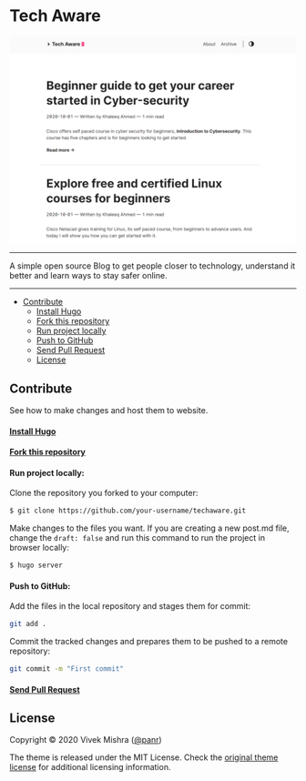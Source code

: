 # Tech Aware

![image](/static/img/home.png)

---

A simple open source Blog to get people closer to technology, understand it better and learn ways to stay safer online.

<!-- <a href="https://www.buymeacoffee.com/panr" target="_blank"><img src="https://res.cloudinary.com/panr/image/upload/v1579374705/buymeacoffee_y6yvov.svg" alt="Buy Me A Coffee" ></a> -->

---

- [Contribute](#hello-friend)
  - [Install Hugo](#install-hugo)
  - [Fork this repository](#fork-repo)
  - [Run project locally](#run-locally)
  - [Push to GitHub](#push-to-fork)
  - [Send Pull Request](#pull-request)
  - [License](#license)

## Contribute

See how to make changes and host them to website.

#### [Install Hugo](https://gohugo.io/getting-started/installing/)

#### [Fork this repository](https://docs.github.com/en/free-pro-team@latest/github/getting-started-with-github/fork-a-repo)

#### Run project locally:

Clone the repository you forked to your computer:

```bash
$ git clone https://github.com/your-username/techaware.git
```

Make changes to the files you want. If you are creating a new post.md file, change the `draft: false` and run this command to run the project in browser locally:

```bash
$ hugo server
```

#### Push to GitHub:

Add the files in the local repository and stages them for commit:

```bash
git add .
```

Commit the tracked changes and prepares them to be pushed to a remote repository:

```bash
git commit -m "First commit"
```

#### [Send Pull Request](https://docs.github.com/en/free-pro-team@latest/github/collaborating-with-issues-and-pull-requests/creating-a-pull-request)

## License

Copyright © 2020 Vivek Mishra ([@panr](https://twitter.com/iamvvekm))

The theme is released under the MIT License. Check the [original theme license](https://github.com/iamvkm/techaware/blob/master/LICENSE.md) for additional licensing information.
